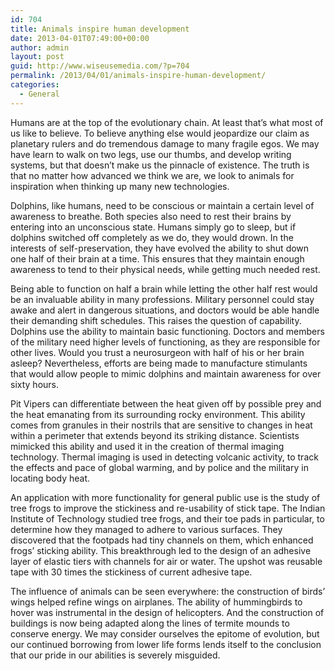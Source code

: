 ```yaml
---
id: 704
title: Animals inspire human development
date: 2013-04-01T07:49:00+00:00
author: admin
layout: post
guid: http://www.wiseusemedia.com/?p=704
permalink: /2013/04/01/animals-inspire-human-development/
categories:
  - General
---
```

Humans are at the top of the evolutionary chain. At least that’s what most of us like to believe. To believe anything else would jeopardize our claim as planetary rulers and do tremendous damage to many fragile egos. We may have learn to walk on two legs, use our thumbs, and develop writing systems, but that doesn’t make us the pinnacle of existence. The truth is that no matter how advanced we think we are, we look to animals for inspiration when thinking up many new technologies.

Dolphins, like humans, need to be conscious or maintain a certain level of awareness to breathe. Both species also need to rest their brains by entering into an unconscious state. Humans simply go to sleep, but if dolphins switched off completely as we do, they would drown. In the interests of self-preservation, they have evolved the ability to shut down one half of their brain at a time. This ensures that they maintain enough awareness to tend to their physical needs, while getting much needed rest.

Being able to function on half a brain while letting the other half rest would be an invaluable ability in many professions. Military personnel could stay awake and alert in dangerous situations, and doctors would be able handle their demanding shift schedules. This raises the question of capability. Dolphins use the ability to maintain basic functioning. Doctors and members of the military need higher levels of functioning, as they are responsible for other lives. Would you trust a neurosurgeon with half of his or her brain asleep? Nevertheless, efforts are being made to manufacture stimulants that would allow people to mimic dolphins and maintain awareness for over sixty hours.

Pit Vipers can differentiate between the heat given off by possible prey and the heat emanating from its surrounding rocky environment. This ability comes from granules in their nostrils that are sensitive to changes in heat within a perimeter that extends beyond its striking distance. Scientists mimicked this ability and used it in the creation of thermal imaging technology. Thermal imaging is used in detecting volcanic activity, to track the effects and pace of global warming, and by police and the military in locating body heat.

An application with more functionality for general public use is the study of tree frogs to improve the stickiness and re-usability of stick tape. The Indian Institute of Technology studied tree frogs, and their toe pads in particular, to determine how they managed to adhere to various surfaces. They discovered that the footpads had tiny channels on them, which enhanced frogs’ sticking ability. This breakthrough led to the design of an adhesive layer of elastic tiers with channels for air or water. The upshot was reusable tape with 30 times the stickiness of current adhesive tape.

The influence of animals can be seen everywhere: the construction of birds’ wings helped refine wings on airplanes. The ability of hummingbirds to hover was instrumental in the design of helicopters. And the construction of buildings is now being adapted along the lines of termite mounds to conserve energy. We may consider ourselves the epitome of evolution, but our continued borrowing from lower life forms lends itself to the conclusion that our pride in our abilities is severely misguided.